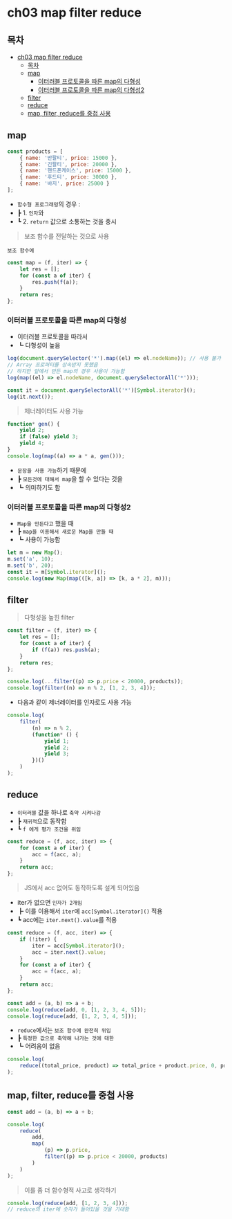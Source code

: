 # ch03 map filter reduce

## 목차

- [ch03 map filter reduce](#ch03-map-filter-reduce)
	- [목차](#목차)
	- [map](#map)
		- [이터러블 프로토콜을 따른 map의 다형성](#이터러블-프로토콜을-따른-map의-다형성)
		- [이터러블 프로토콜을 따른 map의 다형성2](#이터러블-프로토콜을-따른-map의-다형성2)
	- [filter](#filter)
	- [reduce](#reduce)
	- [map, filter, reduce를 중첩 사용](#map-filter-reduce를-중첩-사용)

## map

```js
const products = [
	{ name: '반팔티', price: 15000 },
	{ name: '긴팔티', price: 20000 },
	{ name: '핸드폰케이스', price: 15000 },
	{ name: '후드티', price: 30000 },
	{ name: '바지', price: 25000 }
];
```

- `함수형 프로그래밍`의 경우 :
- ┣ 1. `인자`와
- ┗ 2. `return` 값으로 소통하는 것을 중시

> 보조 함수를 전달하는 것으로 사용

    보조 함수에

```js
const map = (f, iter) => {
	let res = [];
	for (const a of iter) {
		res.push(f(a));
	}
	return res;
};
```

### 이터러블 프로토콜을 따른 map의 다형성

- 이터러블 프로토콜을 따라서
- ┗ 다형성이 높음

```js
log(document.querySelector('*').map((el) => el.nodeName)); // 사용 불가
// Array 프로퍼티를 상속받지 못했음
// 하지만 앞에서 만든 map의 경우 사용이 가능함
log(map((el) => el.nodeName, document.querySelectorAll('*')));

const it = document.querySelectorAll('*')[Symbol.iterator]();
log(it.next());
```

> 제너레이터도 사용 가능

```js
function* gen() {
	yield 2;
	if (false) yield 3;
	yield 4;
}
console.log(map((a) => a * a, gen()));
```

- `문장을 사용 가능`하기 때문에
- ┣ `모든것에 대해서 map`을 할 수 있다는 것을
- ┗ 의미하기도 함

### 이터러블 프로토콜을 따른 map의 다형성2

- `Map을 만든다고` 했을 때
- ┣ `map을 이용해서 새로운 Map을 만들 때`
- ┗ 사용이 가능함

```js
let m = new Map();
m.set('a', 10);
m.set('b', 20);
const it = m[Symbol.iterator]();
console.log(new Map(map(([k, a]) => [k, a * 2], m)));
```

## filter

> 다형성을 높힌 filter

```js
const filter = (f, iter) => {
	let res = [];
	for (const a of iter) {
		if (f(a)) res.push(a);
	}
	return res;
};

console.log(...filter((p) => p.price < 20000, products));
console.log(filter((n) => n % 2, [1, 2, 3, 4]));
```

- 다음과 같이 제너레이터를 인자로도 사용 가능

```js
console.log(
	filter(
		(n) => n % 2,
		(function* () {
			yield 1;
			yield 2;
			yield 3;
		})()
	)
);
```

## reduce

- `이터러블` 값을 하나로 `축약 시켜나감`
- ┣ `재귀적`으로 동작함
- ┗ `f 에게 평가 조건을 위임`

```js
const reduce = (f, acc, iter) => {
	for (const a of iter) {
		acc = f(acc, a);
	}
	return acc;
};
```

> JS에서 acc 없어도 동작하도록 설계 되어있음

- iter가 없으면 `인자가 2개임`
- ┣ 이를 이용해서 `iter`에 `acc[Symbol.iterator]()` 적용
- ┗ acc에는 `iter.next().value`를 적용

```js
const reduce = (f, acc, iter) => {
	if (!iter) {
		iter = acc[Symbol.iterator]();
		acc = iter.next().value;
	}
	for (const a of iter) {
		acc = f(acc, a);
	}
	return acc;
};

const add = (a, b) => a + b;
console.log(reduce(add, 0, [1, 2, 3, 4, 5]));
console.log(reduce(add, [1, 2, 3, 4, 5]));
```

- `reduce`에서는 `보조 함수에 완전히 위임`
- ┣ `특정한 값으로 축약해 나가는 것에 대한`
- ┗ 어려움이 없음

```js
console.log(
	reduce((total_price, product) => total_price + product.price, 0, products)
);
```

## map, filter, reduce를 중첩 사용

```js
const add = (a, b) => a + b;

console.log(
	reduce(
		add,
		map(
			(p) => p.price,
			filter((p) => p.price < 20000, products)
		)
	)
);
```

> 이를 좀 더 함수형적 사고로 생각하기

```js
console.log(reduce(add, [1, 2, 3, 4]));
// reduce의 iter에 숫자가 들어있을 것을 기대함
```
